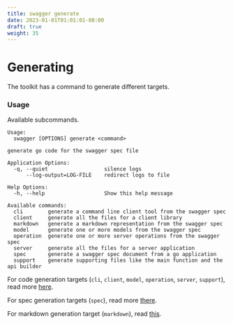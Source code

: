```yaml
---
title: swagger generate
date: 2023-01-01T01:01:01-08:00
draft: true
weight: 35 
---
```

# Generating

The toolkit has a command to generate different targets.

### Usage

Available subcommands.

```
Usage:
  swagger [OPTIONS] generate <command>

generate go code for the swagger spec file

Application Options:
  -q, --quiet                  silence logs
      --log-output=LOG-FILE    redirect logs to file

Help Options:
  -h, --help                   Show this help message

Available commands:
  cli        generate a command line client tool from the swagger spec
  client     generate all the files for a client library
  markdown   generate a markdown representation from the swagger spec
  model      generate one or more models from the swagger spec
  operation  generate one or more server operations from the swagger spec
  server     generate all the files for a server application
  spec       generate a swagger spec document from a go application
  support    generate supporting files like the main function and the api builder
```

For code generation targets (`cli`, `client`, `model`, `operation`, `server`, `support`), read more [here](../generate/).

For spec generation targets (`spec`), read more [there](../generate-spec/).

For markdown generation target (`markdown`), read [this](markdown.md).
